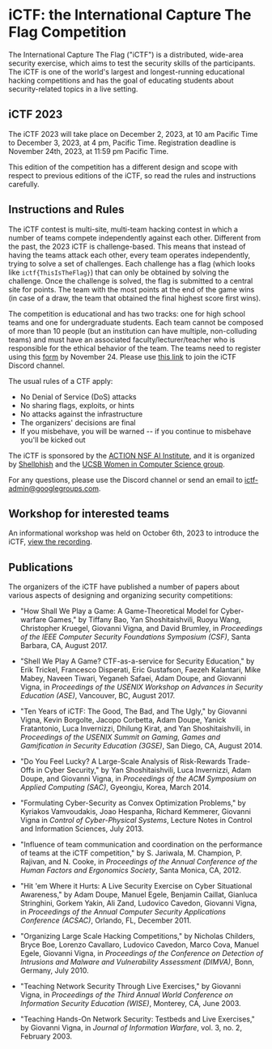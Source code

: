# iCTF: the International Capture The Flag Competition

The International Capture The Flag ("iCTF") is a distributed, wide-area security exercise, which aims to test the security skills of the participants.
The iCTF is one of the world's largest and longest-running educational hacking competitions and has the goal of educating students about security-related topics in a live setting.

iCTF 2023
---------

The iCTF 2023 will take place on December 2, 2023, at 10 am Pacific Time to December 3, 2023, at 4 pm, Pacific Time.
Registration deadline is November 24th, 2023, at 11:59 pm Pacific Time.

This edition of the competition has a different design and scope with respect to previous editions of the iCTF, so read the rules and instructions carefully. 

Instructions and Rules
----------------------

The iCTF contest is multi-site, multi-team hacking contest in which a number of teams compete independently against each other.
Different from the past, the 2023 iCTF is challenge-based.
This means that instead of having the teams attack each other, every team operates independently, trying to solve a set of challenges.
Each challenge has a flag (which looks like `ictf{ThisIsTheFlag}`) that can only be obtained by solving the challenge.
Once the challenge is solved, the flag is submitted to a central site for points.
The team with the most points at the end of the game wins (in case of a draw, the team that obtained the final highest score first wins).

The competition is educational and has two tracks: one for high school teams and one for undergraduate students.
Each team cannot be composed of more than 10 people (but an institution can have multiple, non-colluding teams) and must have an associated faculty/lecturer/teacher who is responsible for the ethical behavior of the team.
The teams need to register using this [form](https://ictf.cs.ucsb.edu/register) by November 24.
Please use [this link](https://discord.gg/p6NQz422GU) to join the iCTF Discord channel.

The usual rules of a CTF apply:
* No Denial of Service (DoS) attacks
* No sharing flags, exploits, or hints
* No attacks against the infrastructure
* The organizers' decisions are final
* If you misbehave, you will be warned -- if you continue to misbehave you'll be kicked out

The iCTF is sponsored by the [ACTION NSF AI Institute](https://action.ucsb.edu), and it is organized by [Shellphish](https://www.shellphish.net) and the [UCSB Women in Computer Science group](https://wics-ucsb.github.io/).

For any questions, please use the Discord channel or send an email to [ictf-admin@googlegroups.com](mailto:ictf-admin@googlegroups.com).


Workshop for interested teams
-----------------------------
An informational workshop was held on October 6th, 2023 to introduce the iCTF, [view the recording](https://drive.google.com/file/d/1Dn3EKbIfzEgDeIl0G-Oeh5-sY3lDcoFK/view?usp=share_link).

<!--
History and Background
----------------------

The iCTF evolved from a number of security "live exercises" that were carried out locally by Prof. [Giovanni Vigna](http://www.cs.ucsb.edu/~vigna/) at UC Santa Barbara, in 2001 and 2002.

Motivated by the students' enthusiasm for security competitions, Prof. Vigna carried out the first wide-area edition of the iCTF in December 2003.
In that CTF, fourteen teams from around the United States competed in a contest to compromise other teams' network services while trying to protect their own services from attacks.
This historical contest included teams from UC Santa Barbara, North Carolina State University, the Naval Postgraduate School in Monterey, the West Point Academy, Georgia Tech, the University of Texas at Austin, and the University of Illinois, Urbana-Champaign.

In 2004, the iCTF evolved into a truly *international* exercise (hence, the name "iCTF"), which included teams from the United States, Austria, Germany, Italy, and Norway.

For many years, the iCTF was the world's largest educational security competition and helped popularize this type of event.
In traditional editions of the iCTF competition, the goal of each team is to maintain a set of services so that they remain available and uncompromised throughout the contest.
Each team also has to attempt to compromise the other teams' services.
Since all the teams have access to an identical copy of the virtual host containing the vulnerable services, each team has to find vulnerabilities in their copy of the hosts and possibly fix the vulnerabilities without disrupting the services.
At the same time, the teams have to leverage their knowledge about the vulnerabilities they found to compromise the servers run by other teams.
Compromising a service allows a team to bypass the service's security mechanisms and to "capture the flag" associated with the service.
These flags are then presented to the organizers as "proof of compromise" to receive "attack" points.
The teams also receive "defense" points if they can keep their services functional and uncompromised.
At the end of the competition, the team with the most points wins.

Throughout the years, new competition designs have been introduced that innovated the more "traditional" designs followed in the early editions of the competition.

More precisely, in 2008 the iCTF featured a separate virtual network for each team.
The goal was to attack a terrorist network and defuse a bomb after compromising a number of hosts.
This competition allowed for the recording of several parallel multi-stage attacks against the same network.
The resulting dataset has been used as the basis for correlation and attack prediction research.

In 2009, the participants had to compromise the browsers of a large group of simulated users, steal their money, and create a botnet.
This design focused particularly on the concept of drive-by attacks, in which users are lured into visiting websites that deliver attacks silently.

In 2010, the participants were part of a coalition that had to attack the rogue nation of Litya, ruled by the evil Lisvoy Bironulesk.
A new design forced the team to attack the services supporting Litya's infrastructure only at specific times, when certain activities were in progress.
In addition, an intrusion detection system would temporarily firewall out the teams whose attacks were detected.

In 2011, the participants had to "launder" their money through the execution of exploits, which had some risks associated with them.
This created an interesting exercise in evaluating the risk/reward trade-offs in network security.

In both 2012 and 2013, teams had to "weaponize" their exploits and give them to the organizer, who would then schedule their execution.
This last design was a first step towards the creation of a "cyber-range" where interesting network datasets (with ground truth) can be created to support security research.

In 2014, the competition was used as a way to publicize the iCTF Framework.
To this end, the vulnerable virtual machine contained 42 services from previous iCTF editions, which forced the participants to effectively triage their efforts.

In 2015, the iCTF followed a novel design: in order to participate, the teams had to provide a vulnerable service that would become part of the competition.
As a result, the 2015 iCTF featured 35 new services (and 35 teams) and tested a new set of skills, in addition to attack and defense: the ability to create a well-balanced vulnerable service.

In 2016, we decided to permanently move the competition to March (and since the decision was made in October, there was no iCTF event in that year).

In March 2017, the iCTF was run using Amazon Web Services (Amazon's cloud).
All components were run in an enclave, and the competition, for the first time, was open to the world, resulting in more than 280 teams participating.
Until then, only academic teams were allowed to participate.

In March 2019, the iCTF competition continued to be hosted on Amazon AWS infrastructure and introduced a new way of creating and deploying services using containers.
The competition was held on March 15th, 2019 with almost 400 teams participating.

In March 2020, the iCTF competition featured a novel component-based deployment mode, that allowed for greater scalability.

In December 2021, we themed the competition around Decentralized Finance (DeFi), while operating under the duress introduced by COVID.

In 2022, we didn't have a competition, largely due to the impact of COVID on all of Shellphish's activities.
-->

<!-- 

The iCTF Framework
------------------

Shellphish has made available to the public the iCTF framework, which is the software infrastructure used to run the competition.

The framework is available for download on GitHub: [https://github.com/shellphish/ictf-framework](https://github.com/shellphish/ictf-framework)

The iCTF framework is free for both commercial and non-commercial use (donations are welcome!).
The iCTF competition is based on the iCTF framework and similar competitions can leverage the framework to create other educational security competitions.

Archive
-------
An archive with resources for previous years can be found here:

* [Archive](archive/)

This is a port of an older archive so data is often missing for older entries.
-->

Publications
------------

The organizers of the iCTF have published a number of papers about various aspects of designing and organizing security competitions:

* "How Shall We Play a Game: A Game-Theoretical Model for Cyber-warfare Games," by Tiffany Bao, Yan Shoshitaishvili, Ruoyu Wang, Christopher Kruegel, Giovanni Vigna, and David Brumley, in *Proceedings of the IEEE Computer Security Foundations Symposium (CSF)*, Santa Barbara, CA, August 2017.

* "Shell We Play A Game? CTF-as-a-service for Security Education," by Erik Trickel, Francesco Disperati, Eric Gustafson, Faezeh Kalantari, Mike Mabey, Naveen Tiwari, Yeganeh Safaei, Adam Doupe, and Giovanni Vigna, in *Proceedings of the USENIX Workshop on Advances in Security Education (ASE)*, Vancouver, BC, August 2017.

* "Ten Years of iCTF: The Good, The Bad, and The Ugly," by Giovanni Vigna, Kevin Borgolte, Jacopo Corbetta, Adam Doupe, Yanick Fratantonio, Luca Invernizzi, Dhilung Kirat, and Yan Shoshitaishvili, in *Proceedings of the USENIX Summit on Gaming, Games and Gamification in Security Education (3GSE)*, San Diego, CA, August 2014.

* "Do You Feel Lucky? A Large-Scale Analysis of Risk-Rewards Trade-Offs in Cyber Security," by Yan Shoshitaishvili, Luca Invernizzi, Adam Doupe, and Giovanni Vigna, in *Proceedings of the ACM Symposium on Applied Computing (SAC)*, Gyeongju, Korea, March 2014.

* "Formulating Cyber-Security as Convex Optimization Problems," by Kyriakos Vamvoudakis, Joao Hespanha, Richard Kemmerer, Giovanni Vigna in *Control of Cyber-Physical Systems*, Lecture Notes in Control and Information Sciences, July 2013.

* "Influence of team communication and coordination on the performance of teams at the iCTF competition," by S. Jariwala, M. Champion, P. Rajivan, and N. Cooke, in *Proceedings of the Annual Conference of the Human Factors and Ergonomics Society*, Santa Monica, CA, 2012.

* "Hit 'em Where it Hurts: A Live Security Exercise on Cyber Situational Awareness," by Adam Doupe, Manuel Egele, Benjamin Caillat, Gianluca Stringhini, Gorkem Yakin, Ali Zand, Ludovico Cavedon, Giovanni Vigna, in *Proceedings of the Annual Computer Security Applications Conference (ACSAC)*, Orlando, FL, December 2011.

* "Organizing Large Scale Hacking Competitions," by Nicholas Childers, Bryce Boe, Lorenzo Cavallaro, Ludovico Cavedon, Marco Cova, Manuel Egele, Giovanni Vigna, in *Proceedings of the Conference on Detection of Intrusions and Malware and Vulnerability Assessment (DIMVA)*, Bonn, Germany, July 2010.

* "Teaching Network Security Through Live Exercises," by Giovanni Vigna, in *Proceedings of the Third Annual World Conference on Information Security Education (WISE)*, Monterey, CA, June 2003.

* "Teaching Hands-On Network Security: Testbeds and Live Exercises," by Giovanni Vigna, in *Journal of Information Warfare*, vol. 3, no. 2, February 2003.

<!--
Point Of Contact
----------------

The International Capture The Flag (iCTF) is organized by [Shellphish](https://shellphish.net).

For information contact [ictf@shellphish.net](mailto:ictf@shellphish.net).
-->
